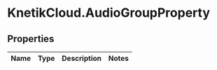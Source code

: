 # KnetikCloud.AudioGroupProperty

## Properties
Name | Type | Description | Notes
------------ | ------------- | ------------- | -------------


